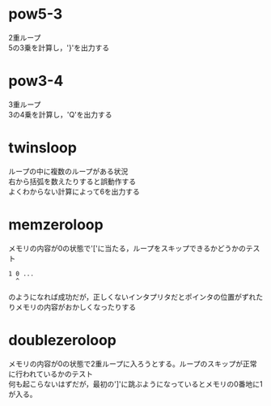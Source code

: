 # pow5-3
2重ループ  
5の3乗を計算し，'}'を出力する  

# pow3-4
3重ループ  
3の4乗を計算し，'Q'を出力する  

# twinsloop
ループの中に複数のループがある状況  
右から括弧を数えたりすると誤動作する  
よくわからない計算によって6を出力する  

# memzeroloop
メモリの内容が0の状態で'['に当たる，ループをスキップできるかどうかのテスト  
```
1 0 ...
  ^
```
のようになれば成功だが，正しくないインタプリタだとポインタの位置がずれたりメモリの内容がおかしくなったりする  

# doublezeroloop
メモリの内容が0の状態で2重ループに入ろうとする。ループのスキップが正常に行われているかのテスト  
何も起こらないはずだが，最初の']'に跳ぶようになっているとメモリの0番地に1が入る。  

